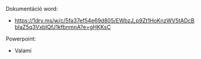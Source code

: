Dokumentáció word: 
  - https://1drv.ms/w/c/5fa37ef54e69d805/EWbzJ_p9Zt1HoKnzWV5tADcBbIaZ5q3VxbIQfJ1kfbnmnA?e=gHKKsC


Powerpoint: 
  - Valami
